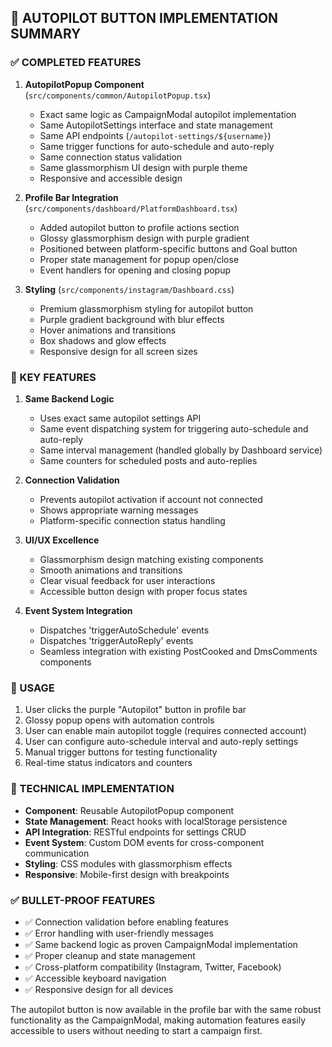 ## 🚀 AUTOPILOT BUTTON IMPLEMENTATION SUMMARY

### ✅ COMPLETED FEATURES

1. **AutopilotPopup Component** (`src/components/common/AutopilotPopup.tsx`)
   - Exact same logic as CampaignModal autopilot implementation
   - Same AutopilotSettings interface and state management
   - Same API endpoints (`/autopilot-settings/${username}`)
   - Same trigger functions for auto-schedule and auto-reply
   - Same connection status validation
   - Same glassmorphism UI design with purple theme
   - Responsive and accessible design

2. **Profile Bar Integration** (`src/components/dashboard/PlatformDashboard.tsx`)
   - Added autopilot button to profile actions section
   - Glossy glassmorphism design with purple gradient
   - Positioned between platform-specific buttons and Goal button
   - Proper state management for popup open/close
   - Event handlers for opening and closing popup

3. **Styling** (`src/components/instagram/Dashboard.css`)
   - Premium glassmorphism styling for autopilot button
   - Purple gradient background with blur effects
   - Hover animations and transitions
   - Box shadows and glow effects
   - Responsive design for all screen sizes

### 🎯 KEY FEATURES

1. **Same Backend Logic**
   - Uses exact same autopilot settings API
   - Same event dispatching system for triggering auto-schedule and auto-reply
   - Same interval management (handled globally by Dashboard service)
   - Same counters for scheduled posts and auto-replies

2. **Connection Validation**
   - Prevents autopilot activation if account not connected
   - Shows appropriate warning messages
   - Platform-specific connection status handling

3. **UI/UX Excellence**
   - Glassmorphism design matching existing components
   - Smooth animations and transitions
   - Clear visual feedback for user interactions
   - Accessible button design with proper focus states

4. **Event System Integration**
   - Dispatches 'triggerAutoSchedule' events
   - Dispatches 'triggerAutoReply' events
   - Seamless integration with existing PostCooked and DmsComments components

### 🚀 USAGE

1. User clicks the purple "Autopilot" button in profile bar
2. Glossy popup opens with automation controls
3. User can enable main autopilot toggle (requires connected account)
4. User can configure auto-schedule interval and auto-reply settings
5. Manual trigger buttons for testing functionality
6. Real-time status indicators and counters

### 🔧 TECHNICAL IMPLEMENTATION

- **Component**: Reusable AutopilotPopup component
- **State Management**: React hooks with localStorage persistence
- **API Integration**: RESTful endpoints for settings CRUD
- **Event System**: Custom DOM events for cross-component communication
- **Styling**: CSS modules with glassmorphism effects
- **Responsive**: Mobile-first design with breakpoints

### ✅ BULLET-PROOF FEATURES

- ✅ Connection validation before enabling features
- ✅ Error handling with user-friendly messages
- ✅ Same backend logic as proven CampaignModal implementation
- ✅ Proper cleanup and state management
- ✅ Cross-platform compatibility (Instagram, Twitter, Facebook)
- ✅ Accessible keyboard navigation
- ✅ Responsive design for all devices

The autopilot button is now available in the profile bar with the same robust functionality as the CampaignModal, making automation features easily accessible to users without needing to start a campaign first.
